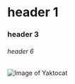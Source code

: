 # header 1

### header 3
###### header 6

![Image of Yaktocat](https://octodex.github.com/images/yaktocat.png)
